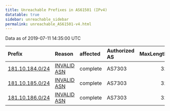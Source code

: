 ```yaml
---
title: Unreachable Prefixes in AS61501 (IPv4)
datatable: true
sidebar: unreachable_sidebar
permalink: unreachable_AS61501-v4.html
---
```


Data as of 2019-07-11 14:35:00 UTC


<div class="datatable-begin"></div>

| Prefix                                                   | Reason                                                                                                 | affected   | Authorized AS   |   MaxLength | Anchor                                         |   unreachable /24s |
|:---------------------------------------------------------|:-------------------------------------------------------------------------------------------------------|:-----------|:----------------|------------:|:-----------------------------------------------|-------------------:|
| [181.10.184.0/24](https://stat.ripe.net/181.10.184.0/24) | [INVALID ASN](https://rpki-validator.ripe.net/announcement-preview?asn=AS61501&prefix=181.10.184.0/24) | complete   | AS7303          |          32 | [LACNIC](unreachable_LACNIC_RPKI_Root-v4.html) |                  1 |
| [181.10.185.0/24](https://stat.ripe.net/181.10.185.0/24) | [INVALID ASN](https://rpki-validator.ripe.net/announcement-preview?asn=AS61501&prefix=181.10.185.0/24) | complete   | AS7303          |          32 | [LACNIC](unreachable_LACNIC_RPKI_Root-v4.html) |                  1 |
| [181.10.186.0/24](https://stat.ripe.net/181.10.186.0/24) | [INVALID ASN](https://rpki-validator.ripe.net/announcement-preview?asn=AS61501&prefix=181.10.186.0/24) | complete   | AS7303          |          32 | [LACNIC](unreachable_LACNIC_RPKI_Root-v4.html) |                  1 |

<div class="datatable-end"></div>